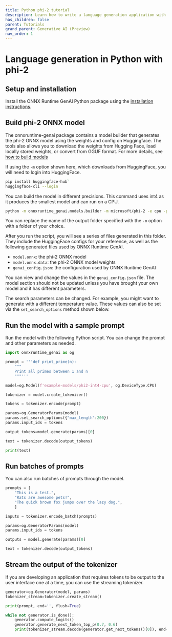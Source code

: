 ```yaml
---
title: Python phi-2 tutorial
description: Learn how to write a language generation application with ONNX Runtime GenAI in Python using the phi-2 model
has_children: false
parent: Tutorials
grand_parent: Generative AI (Preview)
nav_order: 1
---
```


# Language generation in Python with phi-2

## Setup and installation

Install the ONNX Runtime GenAI Python package using the [installation instructions](../howto/install.md).

## Build phi-2 ONNX model

The onnxruntime-genai package contains a model builder that generates the phi-2 ONNX model using the weights and config on Huggingface. The tools also allows you to download the weights from Hugging Face, load locally stored weights, or convert from GGUF format. For more details, see [how to build models](../howto/build-models.md)

If using the `-m` option shown here, which downloads from HuggingFace, you will need to login into HuggingFace.

```bash
pip install huggingface-hub`
huggingface-cli --login
```

You can build the model in different precisions. This command uses int4 as it produces the smallest model and can run on a CPU.

```bash
python -m onnxruntime_genai.models.builder -m microsoft/phi-2 -e cpu -p int4 -o ./example-models/phi2-int4-cpu
```
You can replace the name of the output folder specified with the `-o` option with a folder of your choice.

After you run the script, you will see a series of files generated in this folder. They include the HuggingFace configs for your reference, as well as the following generated files used by ONNX Runtime GenAI.

- `model.onnx`: the phi-2 ONNX model
- `model.onnx.data`: the phi-2 ONNX model weights
- `genai_config.json`: the configuration used by ONNX Runtime GenAI

You can view and change the values in the `genai_config.json` file. The model section should not be updated unless you have brought your own model and it has different parameters. 

The search parameters can be changed. For example, you might want to generate with a different temperature value. These values can also be set via the `set_search_options` method shown below.

## Run the model with a sample prompt

Run the model with the following Python script. You can change the prompt and other parameters as needed.

```python
import onnxruntime_genai as og

prompt = '''def print_prime(n):
    """
    Print all primes between 1 and n
    """'''

model=og.Model(f'example-models/phi2-int4-cpu', og.DeviceType.CPU)

tokenizer = model.create_tokenizer()

tokens = tokenizer.encode(prompt)

params=og.GeneratorParams(model)
params.set_search_options({"max_length":200})
params.input_ids = tokens

output_tokens=model.generate(params)[0]

text = tokenizer.decode(output_tokens)

print(text)
```

## Run batches of prompts

You can also run batches of prompts through the model.

```python
prompts = [
    "This is a test.",
    "Rats are awesome pets!",
    "The quick brown fox jumps over the lazy dog.",
    ]

inputs = tokenizer.encode_batch(prompts)

params=og.GeneratorParams(model)
params.input_ids = tokens

outputs = model.generate(params)[0]

text = tokenizer.decode(output_tokens)
```

## Stream the output of the tokenizer

If you are developing an application that requires tokens to be output to the user interface one at a time, you can use the streaming tokenizer.

```python
generator=og.Generator(model, params)
tokenizer_stream=tokenizer.create_stream()

print(prompt, end='', flush=True)

while not generator.is_done():
    generator.compute_logits()
    generator.generate_next_token_top_p(0.7, 0.6)
    print(tokenizer_stream.decode(generator.get_next_tokens()[0]), end='', flush=True)
```
